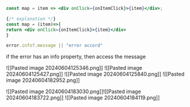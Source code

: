 
```jsx
const map = item => <div onClick={onItemClick}>{item}</div>;

{/* explanation */}
const map = (item)=>{
return <div onClick={onItemClick}>{item}</div>
}
```

```jsx
error.info?.message || "error accord"
```

if the error has an info property, then access the message 

![[Pasted image 20240604125346.png]]
![[Pasted image 20240604125427.png]]
![[Pasted image 20240604125840.png]]
![[Pasted image 20240604182952.png]]

![[Pasted image 20240604183030.png]]![[Pasted image 20240604183722.png]]
![[Pasted image 20240604184119.png]]